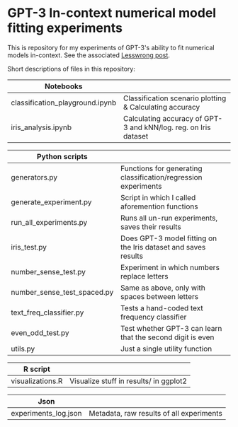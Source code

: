 # GPT-3 In-context numerical model fitting experiments

This is repository for my experiments of GPT-3's ability to fit numerical models in-context. See the associated [Lesswrong post](https://www.lesswrong.com/posts/c2RzFadrxkzyRAFXa/who-models-the-models-that-model-models-an-exploration-of).

Short descriptions of files in this repository:

|  Notebooks |   |
|---|---|
| classification_playground.ipynb | Classification scenario plotting & Calculating accuracy |
| iris_analysis.ipynb | Calculating accuracy of GPT-3 and kNN/log. reg. on Iris dataset |

|  Python scripts |   |
|---|---|
| generators.py | Functions for generating classification/regression experiments |
| generate_experiment.py | Script in which I called aforemention functions |
| run_all_experiments.py | Runs all un-run experiments, saves their results |
| iris_test.py | Does GPT-3 model fitting on the Iris dataset and saves results |
| number_sense_test.py | Experiment in which numbers replace letters |
| number_sense_test_spaced.py  | Same as above, only with spaces between letters |
| text_freq_classifier.py | Tests a hand-coded text frequency classifier |
| even_odd_test.py | Test whether GPT-3 can learn that the second digit is even |
| utils.py | Just a single utility function |

|  R script |   |
|---|---|
| visualizations.R | Visualize stuff in results/ in ggplot2 |

|  Json |   |
|---|---|
| experiments_log.json | Metadata, raw results of all experiments |
